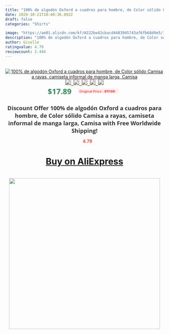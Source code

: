 ```yaml
---
title: "100% de algodón Oxford a cuadros para hombre, de Color sólido Camisa a rayas, camiseta informal de manga larga, Camisa"
date: 2020-10-21T10:40:36.892Z
draft: false
categories: "Shirts"

image: "https://ae01.alicdn.com/kf/H222be42cbacd4483945743af6fb68d9e5/100-de-algodón-Oxford-a-cuadros-para-hombre-de-Color-sólido-Camisa-a-rayas-camiseta-informal.jpg"
description: "100% de algodón Oxford a cuadros para hombre, de Color sólido Camisa a rayas, camiseta informal de manga larga, Camisa"
author: Giselle
ratingvalue: 4.79
reviewcount: 2.444
---
```

<br>
<div style="text-align: center;">
<a href="https://s.click.aliexpress.com/e/_A0O8ep" target="_blank" rel="nofollow noopener noreferrer"><img alt="100% de algodón Oxford a cuadros para hombre, de Color sólido Camisa a rayas, camiseta informal de manga larga, Camisa" class="magnifier-image" src="https://ae01.alicdn.com/kf/H222be42cbacd4483945743af6fb68d9e5/100-de-algodón-Oxford-a-cuadros-para-hombre-de-Color-sólido-Camisa-a-rayas-camiseta-informal.jpg_640x640.jpg">
<br>
<img style="border:1px solid salmon" src="https://ae01.alicdn.com/kf/H222be42cbacd4483945743af6fb68d9e5/100-de-algodón-Oxford-a-cuadros-para-hombre-de-Color-sólido-Camisa-a-rayas-camiseta-informal.jpg_120x120.jpg">&nbsp;&nbsp;<img style="border:1px solid salmon" src="https://ae01.alicdn.com/kf/Hc371497a62e44785b88e9fe8419e6c3fh/100-de-algodón-Oxford-a-cuadros-para-hombre-de-Color-sólido-Camisa-a-rayas-camiseta-informal.jpg_120x120.jpg">&nbsp;&nbsp;<img style="border:1px solid salmon" src="https://ae01.alicdn.com/kf/Hdf80a03613a44fb38853b946b47911064/100-de-algodón-Oxford-a-cuadros-para-hombre-de-Color-sólido-Camisa-a-rayas-camiseta-informal.jpg_120x120.jpg">&nbsp;&nbsp;<img style="border:1px solid salmon" src="https://ae01.alicdn.com/kf/Hfa0addee58cf404c94a60a4dbd3d9a070/100-de-algodón-Oxford-a-cuadros-para-hombre-de-Color-sólido-Camisa-a-rayas-camiseta-informal.jpg_120x120.jpg">&nbsp;&nbsp;<img style="border:1px solid salmon" src="https://ae01.alicdn.com/kf/H669f0b5c37924e73a96eacf0fed4c66cS/100-de-algodón-Oxford-a-cuadros-para-hombre-de-Color-sólido-Camisa-a-rayas-camiseta-informal.jpg_120x120.jpg"></a></div><br0>
<div style="text-align: center;"><span style="background-color: white; border: 0px; box-sizing: border-box; color: seagreen; display: inline-block; font-family: &quot;open sans&quot; , &quot;arial&quot; , &quot;helvetica&quot; , sans-serif , &quot;heiti&quot;; font-size: 24px; font-stretch: inherit; font-weight: 700; line-height: inherit; margin: 0px 10px 0px 0px; padding: 0px; vertical-align: middle;">$17.89 </span>
<span style="background: rgb(255 , 241 , 241); border-radius: 3px; border: 0px; box-sizing: border-box; color: #ff4747; display: inline-block; font-family: inherit; font-size: 12px; font-stretch: inherit; font-style: inherit; font-variant: inherit; font-weight: 600; line-height: inherit; margin: 0px; padding: 2px 5px; transform: scale(0.9); vertical-align: middle;">Original Price : <b style="text-decoration: line-through;">$17.89 </b> &nbsp;&nbsp;</span></div>
<h1 style="color: #333333; display: inline-block; font-family: &quot;open sans&quot; , &quot;arial&quot; , &quot;helvetica&quot; , sans-serif , &quot;heiti&quot;; font-size: 18px; font-stretch: inherit; font-weight: 700; text-align: center;">Discount Offer 100% de algodón Oxford a cuadros para hombre, de Color sólido Camisa a rayas, camiseta informal de manga larga, Camisa with Free Worldwide Shipping!</h1>
<div style="color: #ff4747; text-align: center;">
<img src="https://4.bp.blogspot.com/-M0ZcTcb-5uY/XleCXlxnR4I/AAAAAAAAAEc/OrjgMkXV1oMQFaCRZj5HQwOCBcu3w1FegCPcBGAYYCw/s1600/star.png" style="height: 15px;">&nbsp;<b>4.79</b></div>
<div class="button_cont" align="center"><a class="buynow_a" href="https://s.click.aliexpress.com/e/_A0O8ep" target="_blank" rel="nofollow noopener noreferrer"><H1>Buy on AliExpress</H1></a></div><br>
<div class="separator" style="clear: both; text-align: center;">
<img src="https://lh3.googleusercontent.com/-pTy5HemUv9M/XlePHvY0dAI/AAAAAAAAAE4/0nX5iRUoIWY8eMW9Dpxeirr157OZliDIgCLcBGAsYHQ/s1600/badge.gif" width="480">
</div>

